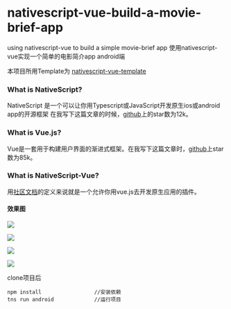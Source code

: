 # nativescript-vue-build-a-movie-brief-app
using nativescript-vue to build a simple movie-brief app 使用nativescript-vue实现一个简单的电影简介app android端

本项目所用Template为 [nativescript-vue-template](https://github.com/nativescript-vue/nativescript-vue-template)

### What is NativeScript?
NativeScript 是一个可以让你用Typescript或JavaScript开发原生ios或android app的开源框架
在我写下这篇文章的时候，[github][1]上的star数为12k。
### What is Vue.js?
Vue是一套用于构建用户界面的渐进式框架。在我写下这篇文章时，[github][2]上star数为85k。

### What is NativeScript-Vue?
用[社区文档][3]的定义来说就是一个允许你用vue.js去开发原生应用的插件。

#### 效果图
![](https://github.com/HolyZheng/nativescript-vue-build-a-movie-brief-app/blob/master/gif/nv_one.gif)

![](https://github.com/HolyZheng/nativescript-vue-build-a-movie-brief-app/blob/master/gif/nv_two.gif)

![](https://github.com/HolyZheng/nativescript-vue-build-a-movie-brief-app/blob/master/gif/nv_three.gif)

![](https://github.com/HolyZheng/nativescript-vue-build-a-movie-brief-app/blob/master/gif/nv_four.gif)

clone项目后
```
npm install                 //安装依赖
tns run android             //运行项目
```
  [1]: https://github.com/NativeScript/NativeScript
  [2]: https://github.com/vuejs/vue
  [3]: https://nativescript-vue.org/
